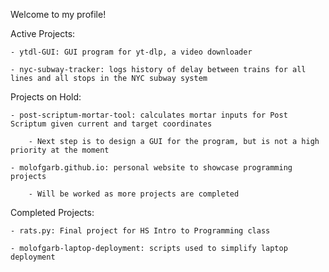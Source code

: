 Welcome to my profile!

Active Projects:

    - ytdl-GUI: GUI program for yt-dlp, a video downloader
    
    - nyc-subway-tracker: logs history of delay between trains for all lines and all stops in the NYC subway system
  
Projects on Hold:

    - post-scriptum-mortar-tool: calculates mortar inputs for Post Scriptum given current and target coordinates
    
        - Next step is to design a GUI for the program, but is not a high priority at the moment
        
    - molofgarb.github.io: personal website to showcase programming projects
    
        - Will be worked as more projects are completed

Completed Projects:

    - rats.py: Final project for HS Intro to Programming class

    - molofgarb-laptop-deployment: scripts used to simplify laptop deployment
        

